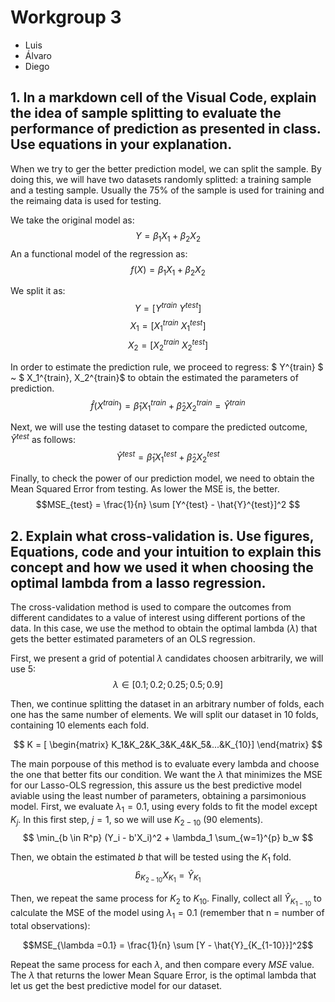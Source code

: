 # Workgroup 3 
- Luis
- Álvaro
- Diego

## 1. In a markdown cell of the Visual Code, explain the idea of sample splitting to evaluate the performance of prediction as presented in class. Use equations in your explanation.

When we try to ger the better prediction model, we can split the sample. By doing this, we will have two datasets randomly splitted: a training sample and a testing sample. Usually the 75% of the sample is used for training and the reimaing data is used for testing.

We take the original model as: 
$$ Y = \beta_1 X_1 + \beta_2 X_2 $$ 
An a functional model of the regression as:
$$f(X) = \beta_1 X_1 + \beta_2 X_2 $$
 
We split it as:
$$ Y = [ Y^{train} \   Y^{test}] $$ 
$$ X_1 = [X_1^{train} \   X_1^{test}] $$
$$ X_2 = [X_2^{train} \   X_2^{test}] $$ 

In order to estimate the prediction rule, we proceed to regress:  $ Y^{train} $ ~ $ X_1^{train},  X_2^{train}$ to obtain the estimated the parameters of prediction.
$$ \hat{f}(X^{train}) = \hat\beta_1 X_1^{train} + \hat\beta_2 X_2^{train} = \hat{Y}^{train}$$

Next, we will use the testing dataset to compare the predicted outcome, $\hat{Y}^{test}$ as follows:
$$ \hat{Y}^{test} = \hat\beta_1 X_1^{test} + \hat\beta_2 X_2^{test} $$

Finally, to check the power of our prediction model, we need to obtain the Mean Squared Error from testing. As lower the MSE is, the better.
$$MSE_{test} = \frac{1}{n} \sum [Y^{test} - \hat{Y}^{test}]^2 $$


## 2. Explain what cross-validation is. Use figures, Equations, code and your intuition to explain this concept and how we used it when choosing the optimal lambda from a lasso regression.

The cross-validation method is used to compare the outcomes from different candidates to a value of interest using different portions of the data. In this case, we use the method to obtain the optimal lambda ($\lambda$) that gets the better estimated parameters of an OLS regression.

First, we present a grid of potential $\lambda$ candidates choosen arbitrarily, we will use 5:
$$ \lambda \in [ 0.1; 0.2; 0.25; 0.5 ;0.9 ] $$

Then, we continue splitting the dataset in an arbitrary number of folds, each one has the same number of elements. We will split our dataset in 10 folds, containing 10 elements each fold.

$$ K = [ \begin{matrix} 
K_1&K_2&K_3&K_4&K_5&...&K_{10}]
\end{matrix} $$

The main porpouse of this method is to evaluate every lambda and choose the one that better fits our condition. We want the $\lambda$ that minimizes the MSE for our Lasso-OLS regression, this assure us the best predictive model aviable using the least number of parameters, obtaining a parsimonious model. First, we evaluate $\lambda_1= 0.1$, using every folds to fit the model except $K_j$. In this first step, $j=1$, so we will use $K_{2-10}$ (90 elements). 
$$ \min_{b \in R^p} (Y_i - b'X_i)^2 + \lambda_1 \sum_{w=1}^{p} b_w $$

Then, we obtain the estimated $b$ that will be tested using the $K_1$ fold.
$$\hat{b}_{K_{2-10}} X_{K_1} = \hat{Y}_{K_1}$$ 

Then, we repeat the same process for $K_2$ to $K_{10}$. Finally, collect all $\hat{Y}_{K_{1-10}}$ to calculate the MSE of the model using $\lambda_1 = 0.1$ (remember that n = number of total observations):

$$MSE_{\lambda =0.1} = \frac{1}{n} \sum [Y - \hat{Y}_{K_{1-10}}]^2$$

Repeat the same process for each $\lambda$, and then compare every $MSE$ value. The $\lambda$ that returns the lower Mean Square Error, is the optimal lambda that let us get the best predictive model for our dataset.